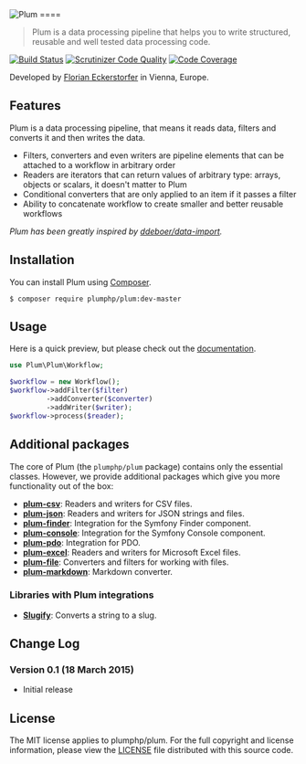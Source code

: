 <img src="https://florian.ec/img/plum/logo.png" alt="Plum">
====

> Plum is a data processing pipeline that helps you to write structured, reusable and well tested data processing code.

[![Build Status](https://travis-ci.org/plumphp/plum.svg?branch=master)](https://travis-ci.org/plumphp/plum)
[![Scrutinizer Code Quality](https://scrutinizer-ci.com/g/plumphp/plum/badges/quality-score.png?b=master)](https://scrutinizer-ci.com/g/plumphp/plum/?branch=master)
[![Code Coverage](https://scrutinizer-ci.com/g/plumphp/plum/badges/coverage.png?b=master)](https://scrutinizer-ci.com/g/plumphp/plum/?branch=master)

Developed by [Florian Eckerstorfer](https://florian.ec) in Vienna, Europe.


Features
--------

Plum is a data processing pipeline, that means it reads data, filters and converts it and then writes the data.

- Filters, converters and even writers are pipeline elements that can be attached to a workflow in arbitrary order
- Readers are iterators that can return values of arbitrary type: arrays, objects or scalars, it doesn't matter to Plum
- Conditional converters that are only applied to an item if it passes a filter
- Ability to concatenate workflow to create smaller and better reusable workflows

*Plum has been greatly inspired by [ddeboer/data-import](https://github.com/ddeboer/data-import).*


Installation
------------

You can install Plum using [Composer](http://getcomposer.org).

```shell
$ composer require plumphp/plum:dev-master
```


Usage
-----

Here is a quick preview, but please check out the 
[documentation](https://github.com/plumphp/plum/blob/master/docs/index.md).

```php
use Plum\Plum\Workflow;

$workflow = new Workflow();
$workflow->addFilter($filter)
         ->addConverter($converter)
         ->addWriter($writer);
$workflow->process($reader);
```


Additional packages
-------------------

The core of Plum (the `plumphp/plum` package) contains only the essential classes. However, we provide additional
packages which give you more functionality out of the box:

- [**plum-csv**](https://github.com/plumphp/plum-csv): Readers and writers for CSV files.
- [**plum-json**](https://github.com/plumphp/plum-json): Readers and writers for JSON strings and files.
- [**plum-finder**](https://github.com/plumphp/plum-finder): Integration for the Symfony Finder component.
- [**plum-console**](https://github.com/plumphp/plum-console): Integration for the Symfony Console component.
- [**plum-pdo**](https://github.com/plumphp/plum-pdo): Integration for PDO.
- [**plum-excel**](https://github.com/plumphp/plum-excel): Readers and writers for Microsoft Excel files.
- [**plum-file**](https://github.com/plumphp/plum-file): Converters and filters for working with files.
- [**plum-markdown**](https://github.com/plumphp/plum-markdown): Markdown converter.

### Libraries with Plum integrations

- [**Slugify**](https://github.com/cocur/slugify): Converts a string to a slug.


Change Log
----------

### Version 0.1 (18 March 2015)

- Initial release


License
-------

The MIT license applies to plumphp/plum. For the full copyright and license information, please view the 
[LICENSE](https://github.com/plumphp/plum/blob/master/LICENSE) file distributed with this source code.
